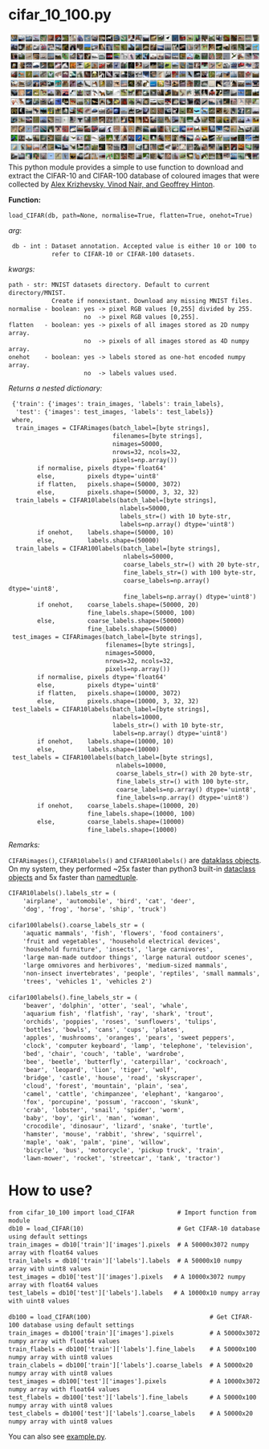 # cifar_10_100.py
![Title](CIFAR.png)
This python module provides a simple to use function to download and extract the CIFAR-10 and CIFAR-100 database of coloured images that were collected by [Alex Krizhevsky, Vinod Nair, and Geoffrey Hinton](http://www.cs.toronto.edu/~kriz/cifar.html).

**Function:**

    load_CIFAR(db, path=None, normalise=True, flatten=True, onehot=True)

_arg_:

     db - int : Dataset annotation. Accepted value is either 10 or 100 to
                refer to CIFAR-10 or CIFAR-100 datasets.


_kwargs:_ 

    path - str: MNIST datasets directory. Default to current directory/MNIST.
                Create if nonexistant. Download any missing MNIST files.
    normalise - boolean: yes -> pixel RGB values [0,255] divided by 255.
                         no  -> pixel RGB values [0,255].
    flatten   - boolean: yes -> pixels of all images stored as 2D numpy array.
                         no  -> pixels of all images stored as 4D numpy array.
    onehot    - boolean: yes -> labels stored as one-hot encoded numpy array.
                         no  -> labels values used.

_Returns a nested dictionary:_

     {'train': {'images': train_images, 'labels': train_labels},
      'test': {'images': test_images, 'labels': test_labels}}
     where,
      train_images = CIFARimages(batch_label=[byte strings],
                                 filenames=[byte strings],
                                 nimages=50000,
                                 nrows=32, ncols=32,
                                 pixels=np.array())
            if normalise, pixels dtype='float64'
            else,         pixels dtype='uint8'
            if flatten,   pixels.shape=(50000, 3072)
            else,         pixels.shape=(50000, 3, 32, 32)
      train_labels = CIFAR10labels(batch_label=[byte strings],
                                   nlabels=50000,
                                   labels_str=() with 10 byte-str,
                                   labels=np.array() dtype='uint8')
            if onehot,    labels.shape=(50000, 10)
            else,         labels.shape=(50000)
      train_labels = CIFAR100labels(batch_label=[byte strings],
                                    nlabels=50000,
                                    coarse_labels_str=() with 20 byte-str,
                                    fine_labels_str=() with 100 byte-str,
                                    coarse_labels=np.array() dtype='uint8',
                                    fine_labels=np.array() dtype='uint8')
            if onehot,    coarse_labels.shape=(50000, 20)
                          fine_labels.shape=(50000, 100)
            else,         coarse_labels.shape=(50000)
                          fine_labels.shape=(50000)
     test_images = CIFARimages(batch_label=[byte strings],
                               filenames=[byte strings],
                               nimages=50000,
                               nrows=32, ncols=32,
                               pixels=np.array())
            if normalise, pixels dtype='float64'
            else,         pixels dtype='uint8'
            if flatten,   pixels.shape=(10000, 3072)
            else,         pixels.shape=(10000, 3, 32, 32)
     test_labels = CIFAR10labels(batch_label=[byte strings],
                                 nlabels=10000,
                                 labels_str=() with 10 byte-str,
                                 labels=np.array() dtype='uint8')
            if onehot,    labels.shape=(10000, 10)
            else,         labels.shape=(10000)
     test_labels = CIFAR100labels(batch_label=[byte strings],
                                  nlabels=10000,
                                  coarse_labels_str=() with 20 byte-str,
                                  fine_labels_str=() with 100 byte-str,
                                  coarse_labels=np.array() dtype='uint8',
                                  fine_labels=np.array() dtype='uint8')
            if onehot,    coarse_labels.shape=(10000, 20)
                          fine_labels.shape=(10000, 100)
            else,         coarse_labels.shape=(10000)
                          fine_labels.shape=(10000)
*Remarks:*

`CIFARimages()`, `CIFAR10labels()` and `CIFAR100labels()` are [dataklass objects](https://github.com/dabeaz/dataklasses). On my system, they performed ~25x faster than python3 built-in [dataclass objects](https://docs.python.org/3/library/dataclasses.html) and 5x faster than [namedtuple](https://docs.python.org/3/library/collections.html?highlight=namedtuple#collections.namedtuple).

    CIFAR10labels().labels_str = (
        'airplane', 'automobile', 'bird', 'cat', 'deer',
        'dog', 'frog', 'horse', 'ship', 'truck')

    cifar100labels().coarse_labels_str = (
        'aquatic mammals', 'fish', 'flowers', 'food containers',
        'fruit and vegetables', 'household electrical devices',
        'household furniture', 'insects', 'large carnivores',
        'large man-made outdoor things', 'large natural outdoor scenes',
        'large omnivores and herbivores', 'medium-sized mammals',
        'non-insect invertebrates', 'people', 'reptiles', 'small mammals',
        'trees', 'vehicles 1', 'vehicles 2')

    cifar100labels().fine_labels_str = (
        'beaver', 'dolphin', 'otter', 'seal', 'whale',
        'aquarium fish', 'flatfish', 'ray', 'shark', 'trout',
        'orchids', 'poppies', 'roses', 'sunflowers', 'tulips',
        'bottles', 'bowls', 'cans', 'cups', 'plates',
        'apples', 'mushrooms', 'oranges', 'pears', 'sweet peppers',
        'clock', 'computer keyboard', 'lamp', 'telephone', 'television',
        'bed', 'chair', 'couch', 'table', 'wardrobe',
        'bee', 'beetle', 'butterfly', 'caterpillar', 'cockroach',
        'bear', 'leopard', 'lion', 'tiger', 'wolf',
        'bridge', 'castle', 'house', 'road', 'skyscraper',
        'cloud', 'forest', 'mountain', 'plain', 'sea',
        'camel', 'cattle', 'chimpanzee', 'elephant', 'kangaroo',
        'fox', 'porcupine', 'possum', 'raccoon', 'skunk',
        'crab', 'lobster', 'snail', 'spider', 'worm',
        'baby', 'boy', 'girl', 'man', 'woman',
        'crocodile', 'dinosaur', 'lizard', 'snake', 'turtle',
        'hamster', 'mouse', 'rabbit', 'shrew', 'squirrel',
        'maple', 'oak', 'palm', 'pine', 'willow',
        'bicycle', 'bus', 'motorcycle', 'pickup truck', 'train',
        'lawn-mower', 'rocket', 'streetcar', 'tank', 'tractor')

# How to use?

    from cifar_10_100 import load_CIFAR            # Import function from module
    db10 = load_CIFAR(10)                          # Get CIFAR-10 database using default settings
    train_images = db10['train']['images'].pixels  # A 50000x3072 numpy array with float64 values    
    train_labels = db10['train']['labels'].labels  # A 50000x10 numpy array with uint8 values
    test_images = db10['test']['images'].pixels   # A 10000x3072 numpy array with float64 values    
    test_labels = db10['test']['labels'].labels   # A 10000x10 numpy array with uint8 values

    db100 = load_CIFAR(100)                                 # Get CIFAR-100 database using default settings
    train_images = db100['train']['images'].pixels          # A 50000x3072 numpy array with float64 values    
    train_flabels = db100['train']['labels'].fine_labels    # A 50000x100 numpy array with uint8 values
    train_clabels = db100['train']['labels'].coarse_labels  # A 50000x20 numpy array with uint8 values
    test_images = db100['test']['images'].pixels            # A 10000x3072 numpy array with float64 values    
    test_flabels = db100['test']['labels'].fine_labels      # A 50000x100 numpy array with uint8 values
    test_clabels = db100['test']['labels'].coarse_labels    # A 50000x20 numpy array with uint8 values

You can also see [example.py](example.py).